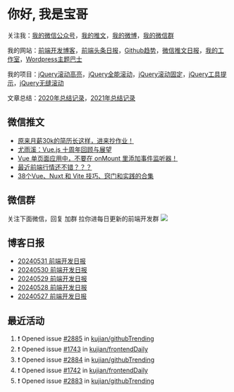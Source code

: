 
# 你好, 我是宝哥

关注我：[我的微信公众号](https://open.weixin.qq.com/qr/code?username=caibaojian_com)，[我的推文](https://weixin.qdkfweb.cn/)，[我的微博](https://weibo.com/kujian)，[我的微信群](https://qdkfweb.cn/go/weixinqun)

我的网站：[前端开发博客](https://qdkfweb.cn/)，[前端头条日报](https://toutiao.qdkfweb.cn/)，[Github趋势](https://github.qdkfweb.cn/)，[微信推文日报](https://weixin.qdkfweb.cn/)，[我的工作室](https://diy.qdkfweb.cn/)，[Wordpress主题巴士](https://wp.qdkfweb.cn/)

我的项目：[jQuery滚动高亮](https://github.com/kujian/scrollHighlight)，[jQuery全能滚动](https://github.com/kujian/power-slider)，[jQuery滚动固定](https://github.com/kujian/scrollfix)，[jQuery工具提示](https://github.com/kujian/tooltip)，[jQuery无缝滚动](http://github.com/kujian/scrollForever)

文章总结：[2020年总结记录](https://mp.weixin.qq.com/s/u0YW8BFWYLquVauhHrkSMQ)，[2021年总结记录](https://mp.weixin.qq.com/s/zMnxIpxMdDrIyuLxHRnSPw)


## 微信推文

<!-- BLOG-POST-LIST:START -->
- [原来月薪30k的简历长这样，进来抄作业！](https://weixin.qdkfweb.cn/48456.html)
- [尤雨溪：Vue.js 十周年回顾与展望](https://weixin.qdkfweb.cn/48457.html)
- [Vue 单页面应用中，不要在 onMount 里添加事件监听器！](https://weixin.qdkfweb.cn/48455.html)
- [最近前端行情还不错？？？](https://weixin.qdkfweb.cn/48384.html)
- [38个Vue、Nuxt 和 Vite 技巧、窍门和实践的合集](https://weixin.qdkfweb.cn/48385.html)
<!-- BLOG-POST-LIST:END -->

## 微信群
关注下面微信，回复 加群 拉你进每日更新的前端开发群
![](https://pic.qdkfweb.cn/uploads/2023/11/weixin.png)

## 博客日报

<!-- DAILY:START -->
- [20240531 前端开发日报](https://qdkfweb.cn/fe-daily-20240531.html)
- [20240530 前端开发日报](https://qdkfweb.cn/fe-daily-20240530.html)
- [20240529 前端开发日报](https://qdkfweb.cn/fe-daily-20240529.html)
- [20240528 前端开发日报](https://qdkfweb.cn/fe-daily-20240528.html)
- [20240527 前端开发日报](https://qdkfweb.cn/fe-daily-20240527.html)
<!-- DAILY:END -->


## 最近活动

<!--START_SECTION:activity-->
1. ❗ Opened issue [#2885](https://github.com/kujian/githubTrending/issues/2885) in [kujian/githubTrending](https://github.com/kujian/githubTrending)
2. ❗ Opened issue [#1743](https://github.com/kujian/frontendDaily/issues/1743) in [kujian/frontendDaily](https://github.com/kujian/frontendDaily)
3. ❗ Opened issue [#2884](https://github.com/kujian/githubTrending/issues/2884) in [kujian/githubTrending](https://github.com/kujian/githubTrending)
4. ❗ Opened issue [#1742](https://github.com/kujian/frontendDaily/issues/1742) in [kujian/frontendDaily](https://github.com/kujian/frontendDaily)
5. ❗ Opened issue [#2883](https://github.com/kujian/githubTrending/issues/2883) in [kujian/githubTrending](https://github.com/kujian/githubTrending)
<!--END_SECTION:activity-->
